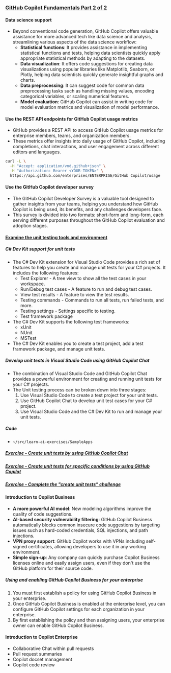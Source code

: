 ### [GitHub Copilot Fundamentals Part 2 of 2](https://learn.microsoft.com/en-us/training/paths/gh-copilot-2/)
#### Data science support
- Beyond conventional code generation, GitHub Copilot offers valuable assistance for more advanced tech like data science and analysis, streamlining various aspects of the data science workflow:
    - **Statistical functions**: It provides assistance in implementing statistical functions and tests, helping data scientists quickly apply appropriate statistical methods by adapting to the datasets.
    - **Data visualization**: It offers code suggestions for creating data visualizations using popular libraries like Matplotlib, Seaborn, or Plotly, helping data scientists quickly generate insightful graphs and charts.
    - **Data preprocessing**: It can suggest code for common data preprocessing tasks such as handling missing values, encoding categorical variables, or scaling numerical features.
    - **Model evaluation**: GitHub Copilot can assist in writing code for model evaluation metrics and visualization of model performance.

#### Use the REST API endpoints for GitHub Copilot usage metrics
- GitHub provides a REST API to access GitHub Copilot usage metrics for enterprise members, teams, and organization members.
- These metrics offer insights into daily usage of GitHub Copilot, including completions, chat interactions, and user engagement across different editors and languages.
```bash
curl -L \
  -H "Accept: application/vnd.github+json" \
  -H "Authorization: Bearer <YOUR-TOKEN>" \
  https://api.github.com/enterprises/ENTERPRISE/GitHub Copilot/usage
```

#### Use the GitHub Copilot developer survey
- The GitHub Copilot Developer Survey is a valuable tool designed to gather insights from your teams, helping you understand how GitHub Copilot is being used, its benefits, and any challenges developers face.
- This survey is divided into two formats: short-form and long-form, each serving different purposes throughout the GitHub Copilot evaluation and adoption stages.

#### [Examine the unit testing tools and environment](https://learn.microsoft.com/en-us/training/modules/develop-unit-tests-using-github-copilot-tools/2-examine-github-copilot-support-unit-tests)

##### C# Dev Kit support for unit tests
- The C# Dev Kit extension for Visual Studio Code provides a rich set of features to help you create and manage unit tests for your C# projects. It includes the following features:
    - Test Explorer - A tree view to show all the test cases in your workspace.
    - Run/Debug test cases - A feature to run and debug test cases.
    - View test results - A feature to view the test results.
    - Testing commands - Commands to run all tests, run failed tests, and more.
    - Testing settings - Settings specific to testing.
    - Test framework package
- The C# Dev Kit supports the following test frameworks:
    - xUnit
    - NUnit
    - MSTest
- The C# Dev Kit enables you to create a test project, add a test framework package, and manage unit tests.

##### Develop unit tests in Visual Studio Code using GitHub Copilot Chat
- The combination of Visual Studio Code and GitHub Copilot Chat provides a powerful environment for creating and running unit tests for your C# projects.
- The Unit testing process can be broken down into three stages:
    1. Use Visual Studio Code to create a test project for your unit tests.
    1. Use GitHub Copilot Chat to develop unit test cases for your C# project.
    1. Use Visual Studio Code and the C# Dev Kit to run and manage your unit tests.

##### Code
- `~/src/learn-ai-exercises/SampleApps`

##### [Exercise - Create unit tests by using GitHub Copilot Chat](https://learn.microsoft.com/en-us/training/modules/develop-unit-tests-using-github-copilot-tools/3-exercise-create-method-unit-tests-github-copilot-inline-chat)
##### [Exercise - Create unit tests for specific conditions by using GitHub Copilot](https://learn.microsoft.com/en-us/training/modules/develop-unit-tests-using-github-copilot-tools/4-exercise-create-specific-unit-test-github-copilot-inline-chat)
##### [Exercise - Complete the "create unit tests" challenge](https://learn.microsoft.com/en-us/training/modules/develop-unit-tests-using-github-copilot-tools/5-exercise-complete-create-unit-tests-challenge)


#### Introduction to Copilot Business
- **A more powerful AI model**: New modeling algorithms improve the quality of code suggestions.
- **AI-based security vulnerability filtering**: GitHub Copilot Business automatically blocks common insecure code suggestions by targeting issues such as hard-coded credentials, SQL injections, and path injections.
- **VPN proxy support**: GitHub Copilot works with VPNs including self-signed certificates, allowing developers to use it in any working environment.
- **Simple sign-up**: Any company can quickly purchase Copilot Business licenses online and easily assign users, even if they don't use the GitHub platform for their source code.

##### Using and enabling GitHub Copilot Business for your enterprise
1. You must first establish a policy for using GitHub Copilot Business in your enterprise.
1. Once GitHub Copilot Business is enabled at the enterprise level, you can configure GitHub Copilot settings for each organization in your enterprise.
1. By first establishing the policy and then assigning users, your enterprise owner can enable GitHub Copilot Business.

#### Introduction to Copilot Enterprise
- Collaborative Chat within pull requests
- Pull request summaries
- Copilot docset management
- Copilot code review

